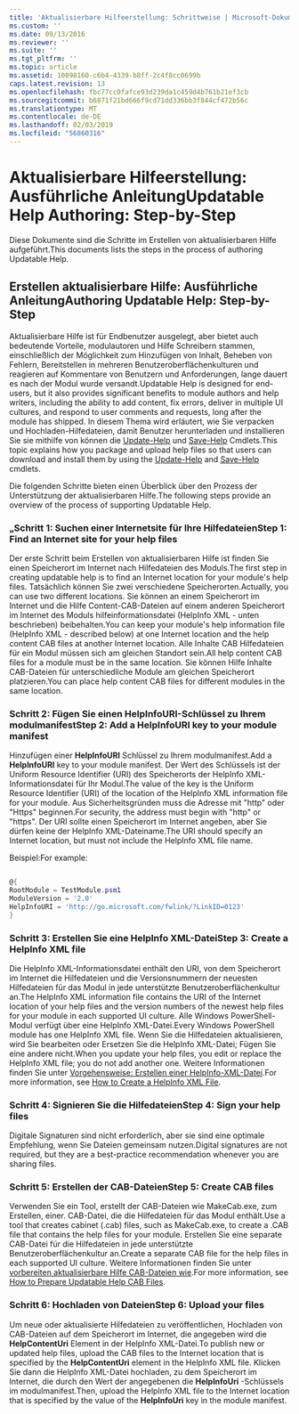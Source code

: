 ```yaml
---
title: 'Aktualisierbare Hilfeerstellung: Schrittweise | Microsoft-Dokumentation'
ms.custom: ''
ms.date: 09/13/2016
ms.reviewer: ''
ms.suite: ''
ms.tgt_pltfrm: ''
ms.topic: article
ms.assetid: 10098160-c6b4-4339-b8ff-2c4f8cc0699b
caps.latest.revision: 13
ms.openlocfilehash: fbc77cc0fafce93d239da1c459d4b761b21ef3cb
ms.sourcegitcommit: b6871f21bd666f9cd71dd336bb3f844cf472b56c
ms.translationtype: MT
ms.contentlocale: de-DE
ms.lasthandoff: 02/03/2019
ms.locfileid: "56860316"
---
```

# <a name="updatable-help-authoring-step-by-step"></a><span data-ttu-id="99b53-102">Aktualisierbare Hilfeerstellung: Ausführliche Anleitung</span><span class="sxs-lookup"><span data-stu-id="99b53-102">Updatable Help Authoring: Step-by-Step</span></span>

<span data-ttu-id="99b53-103">Diese Dokumente sind die Schritte im Erstellen von aktualisierbaren Hilfe aufgeführt.</span><span class="sxs-lookup"><span data-stu-id="99b53-103">This documents lists the steps in the process of authoring Updatable Help.</span></span>

## <a name="authoring-updatable-help-step-by-step"></a><span data-ttu-id="99b53-104">Erstellen aktualisierbare Hilfe: Ausführliche Anleitung</span><span class="sxs-lookup"><span data-stu-id="99b53-104">Authoring Updatable Help: Step-by-Step</span></span>

<span data-ttu-id="99b53-105">Aktualisierbare Hilfe ist für Endbenutzer ausgelegt, aber bietet auch bedeutende Vorteile, modulautoren und Hilfe Schreibern stammen, einschließlich der Möglichkeit zum Hinzufügen von Inhalt, Beheben von Fehlern, Bereitstellen in mehreren Benutzeroberflächenkulturen und reagieren auf Kommentare von Benutzern und Anforderungen, lange dauert es nach der Modul wurde versandt.</span><span class="sxs-lookup"><span data-stu-id="99b53-105">Updatable Help is designed for end-users, but it also provides significant benefits to module authors and help writers, including the ability to add content, fix errors, deliver in multiple UI cultures, and respond to user comments and requests, long after the module has shipped.</span></span> <span data-ttu-id="99b53-106">In diesem Thema wird erläutert, wie Sie verpacken und Hochladen-Hilfedateien, damit Benutzer herunterladen und installieren Sie sie mithilfe von können die [Update-Help](/powershell/module/Microsoft.PowerShell.Core/Update-Help) und [Save-Help](/powershell/module/Microsoft.PowerShell.Core/Save-Help) Cmdlets.</span><span class="sxs-lookup"><span data-stu-id="99b53-106">This topic explains how you package and upload help files so that users can download and install them by using the [Update-Help](/powershell/module/Microsoft.PowerShell.Core/Update-Help) and [Save-Help](/powershell/module/Microsoft.PowerShell.Core/Save-Help) cmdlets.</span></span>

<span data-ttu-id="99b53-107">Die folgenden Schritte bieten einen Überblick über den Prozess der Unterstützung der aktualisierbaren Hilfe.</span><span class="sxs-lookup"><span data-stu-id="99b53-107">The following steps provide an overview of the process of supporting Updatable Help.</span></span>

### <a name="step-1-find-an-internet-site-for-your-help-files"></a><span data-ttu-id="99b53-108">„Schritt 1: Suchen einer Internetsite für Ihre Hilfedateien</span><span class="sxs-lookup"><span data-stu-id="99b53-108">Step 1: Find an Internet site for your help files</span></span>

<span data-ttu-id="99b53-109">Der erste Schritt beim Erstellen von aktualisierbaren Hilfe ist finden Sie einen Speicherort im Internet nach Hilfedateien des Moduls.</span><span class="sxs-lookup"><span data-stu-id="99b53-109">The first step in creating updatable help is to find an Internet location for your module's help files.</span></span> <span data-ttu-id="99b53-110">Tatsächlich können Sie zwei verschiedene Speicherorten.</span><span class="sxs-lookup"><span data-stu-id="99b53-110">Actually, you can use two different locations.</span></span> <span data-ttu-id="99b53-111">Sie können an einem Speicherort im Internet und die Hilfe Content-CAB-Dateien auf einem anderen Speicherort im Internet des Moduls hilfeinformationsdatei (HelpInfo XML - unten beschrieben) beibehalten.</span><span class="sxs-lookup"><span data-stu-id="99b53-111">You can keep your module's help information file (HelpInfo XML - described below) at one Internet location and the help content CAB files at another Internet location.</span></span> <span data-ttu-id="99b53-112">Alle Inhalte CAB Hilfedateien für ein Modul müssen sich am gleichen Standort sein.</span><span class="sxs-lookup"><span data-stu-id="99b53-112">All help content CAB files for a module must be in the same location.</span></span> <span data-ttu-id="99b53-113">Sie können Hilfe Inhalte CAB-Dateien für unterschiedliche Module am gleichen Speicherort platzieren.</span><span class="sxs-lookup"><span data-stu-id="99b53-113">You can place help content CAB files for different modules in the same location.</span></span>

### <a name="step-2-add-a-helpinfouri-key-to-your-module-manifest"></a><span data-ttu-id="99b53-114">Schritt 2: Fügen Sie einen HelpInfoURI-Schlüssel zu Ihrem modulmanifest</span><span class="sxs-lookup"><span data-stu-id="99b53-114">Step 2: Add a HelpInfoURI key to your module manifest</span></span>

<span data-ttu-id="99b53-115">Hinzufügen einer **HelpInfoURI** Schlüssel zu Ihrem modulmanifest.</span><span class="sxs-lookup"><span data-stu-id="99b53-115">Add a **HelpInfoURI** key to your module manifest.</span></span> <span data-ttu-id="99b53-116">Der Wert des Schlüssels ist der Uniform Resource Identifier (URI) des Speicherorts der HelpInfo XML-Informationsdatei für Ihr Modul.</span><span class="sxs-lookup"><span data-stu-id="99b53-116">The value of the key is the Uniform Resource Identifier (URI) of the location of the HelpInfo XML information file for your module.</span></span> <span data-ttu-id="99b53-117">Aus Sicherheitsgründen muss die Adresse mit "http" oder "Https" beginnen.</span><span class="sxs-lookup"><span data-stu-id="99b53-117">For security, the address must begin with "http" or "https".</span></span> <span data-ttu-id="99b53-118">Der URI sollte einen Speicherort im Internet angeben, aber Sie dürfen keine der HelpInfo XML-Dateiname.</span><span class="sxs-lookup"><span data-stu-id="99b53-118">The URI should specify an Internet location, but must not include the HelpInfo XML file name.</span></span>

<span data-ttu-id="99b53-119">Beispiel:</span><span class="sxs-lookup"><span data-stu-id="99b53-119">For example:</span></span>

```powershell

@{
RootModule = TestModule.psm1
ModuleVersion = '2.0'
HelpInfoURI = 'http://go.microsoft.com/fwlink/?LinkID=0123'
}
```

### <a name="step-3-create-a-helpinfo-xml-file"></a><span data-ttu-id="99b53-120">Schritt 3: Erstellen Sie eine HelpInfo XML-Datei</span><span class="sxs-lookup"><span data-stu-id="99b53-120">Step 3: Create a HelpInfo XML file</span></span>

<span data-ttu-id="99b53-121">Die HelpInfo XML-Informationsdatei enthält den URI, von dem Speicherort im Internet die Hilfedateien und die Versionsnummern der neuesten Hilfedateien für das Modul in jede unterstützte Benutzeroberflächenkultur an.</span><span class="sxs-lookup"><span data-stu-id="99b53-121">The HelpInfo XML information file contains the URI of the Internet location of your help files and the version numbers of the newest help files for your module in each supported UI culture.</span></span> <span data-ttu-id="99b53-122">Alle Windows PowerShell-Modul verfügt über eine HelpInfo XML-Datei.</span><span class="sxs-lookup"><span data-stu-id="99b53-122">Every Windows PowerShell module has one HelpInfo XML file.</span></span> <span data-ttu-id="99b53-123">Wenn Sie die Hilfedateien aktualisieren, wird Sie bearbeiten oder Ersetzen Sie die HelpInfo XML-Datei; Fügen Sie eine andere nicht.</span><span class="sxs-lookup"><span data-stu-id="99b53-123">When you update your help files, you edit or replace the HelpInfo XML file; you do not add another one.</span></span> <span data-ttu-id="99b53-124">Weitere Informationen finden Sie unter [Vorgehensweise: Erstellen einer HelpInfo-XML-Datei](./how-to-create-a-helpinfo-xml-file.md).</span><span class="sxs-lookup"><span data-stu-id="99b53-124">For more information, see [How to Create a HelpInfo XML File](./how-to-create-a-helpinfo-xml-file.md).</span></span>

### <a name="step-4-sign-your-help-files"></a><span data-ttu-id="99b53-125">Schritt 4: Signieren Sie die Hilfedateien</span><span class="sxs-lookup"><span data-stu-id="99b53-125">Step 4: Sign your help files</span></span>

<span data-ttu-id="99b53-126">Digitale Signaturen sind nicht erforderlich, aber sie sind eine optimale Empfehlung, wenn Sie Dateien gemeinsam nutzen.</span><span class="sxs-lookup"><span data-stu-id="99b53-126">Digital signatures are not required, but they are a best-practice recommendation whenever you are sharing files.</span></span>

### <a name="step-5-create-cab-files"></a><span data-ttu-id="99b53-127">Schritt 5: Erstellen der CAB-Dateien</span><span class="sxs-lookup"><span data-stu-id="99b53-127">Step 5: Create CAB files</span></span>

<span data-ttu-id="99b53-128">Verwenden Sie ein Tool, erstellt der CAB-Dateien wie MakeCab.exe, zum Erstellen, einer. CAB-Datei, die die Hilfedateien für das Modul enthält.</span><span class="sxs-lookup"><span data-stu-id="99b53-128">Use a tool that creates cabinet (.cab) files, such as MakeCab.exe, to create a .CAB file that contains the help files for your module.</span></span> <span data-ttu-id="99b53-129">Erstellen Sie eine separate CAB-Datei für die Hilfedateien in jede unterstützte Benutzeroberflächenkultur an.</span><span class="sxs-lookup"><span data-stu-id="99b53-129">Create a separate CAB file for the help files in each supported UI culture.</span></span> <span data-ttu-id="99b53-130">Weitere Informationen finden Sie unter [vorbereiten aktualisierbare Hilfe CAB-Dateien wie](./how-to-prepare-updatable-help-cab-files.md).</span><span class="sxs-lookup"><span data-stu-id="99b53-130">For more information, see [How to Prepare Updatable Help CAB Files](./how-to-prepare-updatable-help-cab-files.md).</span></span>

### <a name="step-6-upload-your-files"></a><span data-ttu-id="99b53-131">Schritt 6: Hochladen von Dateien</span><span class="sxs-lookup"><span data-stu-id="99b53-131">Step 6: Upload your files</span></span>

<span data-ttu-id="99b53-132">Um neue oder aktualisierte Hilfedateien zu veröffentlichen, Hochladen von CAB-Dateien auf dem Speicherort im Internet, die angegeben wird die **HelpContentUri** Element in der HelpInfo XML-Datei.</span><span class="sxs-lookup"><span data-stu-id="99b53-132">To publish new or updated help files, upload the CAB files to the Internet location that is specified by the **HelpContentUri** element in the HelpInfo XML file.</span></span> <span data-ttu-id="99b53-133">Klicken Sie dann die HelpInfo XML-Datei hochladen, zu dem Speicherort im Internet, die durch den Wert der angegebenen die **HelpInfoUri** -Schlüssels im modulmanifest.</span><span class="sxs-lookup"><span data-stu-id="99b53-133">Then, upload the HelpInfo XML file to the Internet location that is specified by the value of the **HelpInfoUri** key in the module manifest.</span></span>
